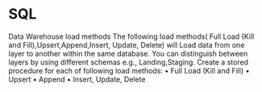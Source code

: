 # SQL

Data Warehouse load methods
The following load methods( Full Load (Kill and Fill),Upsert,Append,Insert, Update, Delete) will Load data from one layer to another within the same database. You can distinguish between layers by using different schemas e.g., Landing,Staging.
Create a stored procedure for each of following load methods:
• Full Load (Kill and Fill)
• Upsert
• Append
• Insert, Update, Delete
